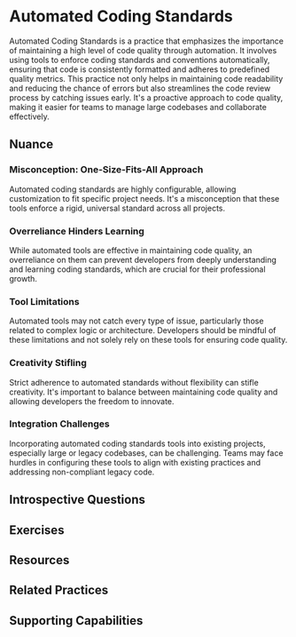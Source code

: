 # Automated Coding Standards

Automated Coding Standards is a practice that emphasizes the importance of maintaining a high level of code quality through automation. It involves using tools to enforce coding standards and conventions automatically, ensuring that code is consistently formatted and adheres to predefined quality metrics. This practice not only helps in maintaining code readability and reducing the chance of errors but also streamlines the code review process by catching issues early. It's a proactive approach to code quality, making it easier for teams to manage large codebases and collaborate effectively.

## Nuance

### Misconception: One-Size-Fits-All Approach
Automated coding standards are highly configurable, allowing customization to fit specific project needs. It's a misconception that these tools enforce a rigid, universal standard across all projects.

### Overreliance Hinders Learning
While automated tools are effective in maintaining code quality, an overreliance on them can prevent developers from deeply understanding and learning coding standards, which are crucial for their professional growth.

### Tool Limitations
Automated tools may not catch every type of issue, particularly those related to complex logic or architecture. Developers should be mindful of these limitations and not solely rely on these tools for ensuring code quality.

### Creativity Stifling
Strict adherence to automated standards without flexibility can stifle creativity. It's important to balance between maintaining code quality and allowing developers the freedom to innovate.

### Integration Challenges
Incorporating automated coding standards tools into existing projects, especially large or legacy codebases, can be challenging. Teams may face hurdles in configuring these tools to align with existing practices and addressing non-compliant legacy code.

## Introspective Questions

<!-- TODO: insert thought provoking questions to get reader to deeply consider if they could be better applying this practice to their organization -->

## Exercises

<!-- TODO: insert a list of exercises / experiments the reader can try to see if this practice will help their team / organization improve -->

## Resources

<!-- TODO: insert a list of resources that explore this practice. For each item, give a brief summary of the resource. -->

## Related Practices

<!-- TODO: insert a list of [linked practices](/practices) that relate to this practice. For each item, give a brief explanation of how the linked practice supports / relates to this practice. Also categorize each linked practices as one of the following: Enables, Requires, Improves -->

## Supporting Capabilities

<!-- TODO: insert a list of [linked capabilities](/capabilities) that this practice supports. For each item, give a brief explanation of how the linked capability is supported by / relates to this practice. Also categorize each linked capability as one of the following: Enables, Requires, Improves -->

